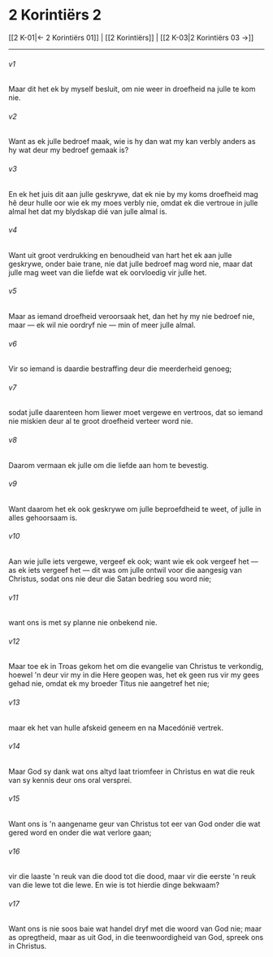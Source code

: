 # 2 Korintiërs 2

[[2 K-01|← 2 Korintiërs 01]] | [[2 Korintiërs]] | [[2 K-03|2 Korintiërs 03 →]]
***

###### v1
Maar dit het ek by myself besluit, om nie weer in droefheid na julle te kom nie. 
###### v2
Want as ek julle bedroef maak, wie is hy dan wat my kan verbly anders as hy wat deur my bedroef gemaak is? 
###### v3
En ek het juis dit aan julle geskrywe, dat ek nie by my koms droefheid mag hê deur hulle oor wie ek my moes verbly nie, omdat ek die vertroue in julle almal het dat my blydskap dié van julle almal is. 
###### v4
Want uit groot verdrukking en benoudheid van hart het ek aan julle geskrywe, onder baie trane, nie dat julle bedroef mag word nie, maar dat julle mag weet van die liefde wat ek oorvloedig vir julle het. 
###### v5
Maar as iemand droefheid veroorsaak het, dan het hy my nie bedroef nie, maar — ek wil nie oordryf nie — min of meer julle almal. 
###### v6
Vir so iemand is daardie bestraffing deur die meerderheid genoeg; 
###### v7
sodat julle daarenteen hom liewer moet vergewe en vertroos, dat so iemand nie miskien deur al te groot droefheid verteer word nie. 
###### v8
Daarom vermaan ek julle om die liefde aan hom te bevestig. 
###### v9
Want daarom het ek ook geskrywe om julle beproefdheid te weet, of julle in alles gehoorsaam is. 
###### v10
Aan wie julle iets vergewe, vergeef ek ook; want wie ek ook vergeef het — as ek iets vergeef het — dit was om julle ontwil voor die aangesig van Christus, sodat ons nie deur die Satan bedrieg sou word nie; 
###### v11
want ons is met sy planne nie onbekend nie. 
###### v12
Maar toe ek in Troas gekom het om die evangelie van Christus te verkondig, hoewel 'n deur vir my in die Here geopen was, het ek geen rus vir my gees gehad nie, omdat ek my broeder Titus nie aangetref het nie; 
###### v13
maar ek het van hulle afskeid geneem en na Macedónië vertrek. 
###### v14
Maar God sy dank wat ons altyd laat triomfeer in Christus en wat die reuk van sy kennis deur ons oral versprei. 
###### v15
Want ons is 'n aangename geur van Christus tot eer van God onder die wat gered word en onder die wat verlore gaan; 
###### v16
vir die laaste 'n reuk van die dood tot die dood, maar vir die eerste 'n reuk van die lewe tot die lewe. En wie is tot hierdie dinge bekwaam? 
###### v17
Want ons is nie soos baie wat handel dryf met die woord van God nie; maar as opregtheid, maar as uit God, in die teenwoordigheid van God, spreek ons in Christus. 
